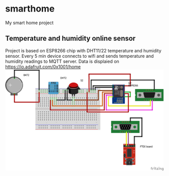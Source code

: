 # smarthome
My smart home project

Temperature and humidity online sensor
--------------------------------------
Project is based on ESP8266 chip with DHT11/22 temperature and humidity sensor.
Every 5 min device connects to wifi and sends temperature and humidity readings to MQTT server.
Data is displaied on https://io.adafruit.com/0x1001/home
![Temperature and humidity sensor](/ESP8266_firmware/esp8266_temperature_sensor/docs/schematic.png?raw=true "Temperature and humidity sensor")

